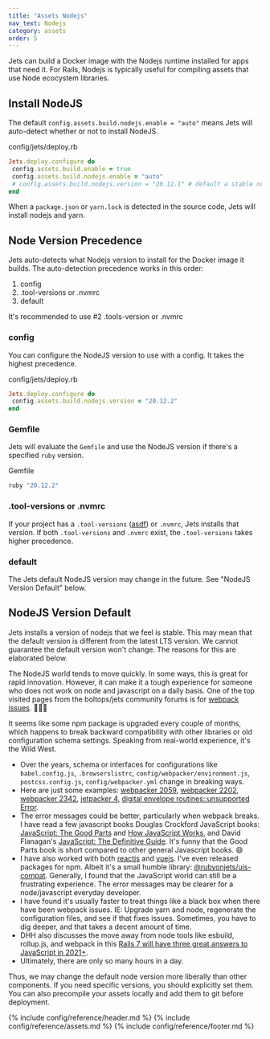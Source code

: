```yaml
---
title: "Assets Nodejs"
nav_text: Nodejs
category: assets
order: 5
---
```


Jets can build a Docker image with the Nodejs runtime installed for apps that need it. For Rails, Nodejs is typically useful for compiling assets that use Node ecocystem libraries.

## Install NodeJS

The default `config.assets.build.nodejs.enable = "auto"` means Jets will auto-detect whether or not to install NodeJS.

config/jets/deploy.rb

```ruby
Jets.deploy.configure do
 config.assets.build.enable = true
 config.assets.build.nodejs.enable = "auto"
 # config.assets.build.nodejs.version = "20.12.1" # default a stable nodejs version
end
```

When a `package.json` or `yarn.lock` is detected in the source code, Jets will install nodejs and yarn.

## Node Version Precedence

Jets auto-detects what Nodejs version to install for the Docker image it builds. The auto-detection precedence works in this order:

1. config
2. .tool-versions or .nvmrc
3. default

It's recommended to use #2 .tools-version or .nvmrc

### config

You can configure the NodeJS version to use with a config. It takes the highest precedence.

config/jets/deploy.rb

```ruby
Jets.deploy.configure do
 config.assets.build.nodejs.version = "20.12.2"
end
```

### Gemfile

Jets will evaluate the `Gemfile` and use the NodeJS version if there's a specified `ruby` version.

Gemfile

```ruby
ruby "20.12.2"
```

### .tool-versions or .nvmrc

If your project has a `.tool-versions` ([asdf](https://github.com/asdf-vm/asdf)) or `.nvmrc`, Jets installs that version. If both `.tool-versions` and `.nvmrc` exist, the `.tool-versions` takes higher precedence.

### default

The Jets default NodeJS version may change in the future. See "NodeJS Version Default" below.

## NodeJS Version Default

Jets installs a version of nodejs that we feel is stable. This may mean that the default version is different from the latest LTS version. We cannot guarantee the default version won't change. The reasons for this are elaborated below.

The NodeJS world tends to move quickly. In some ways, this is great for rapid innovation. However, it can make it a tough experience for someone who does not work on node and javascript on a daily basis. One of the top visited pages from the boltops/jets community forums is for [webpack issues](https://community.boltops.com/t/webpack-has-been-initialised-using-a-configuration-object-that-does-not-match-the-api-schema/118). 🤦🏻‍♂️

It seems like some npm package is upgraded every couple of months, which happens to break backward compatibility with other libraries or old configuration schema settings. Speaking from real-world experience, it's the Wild West.

* Over the years, schema or interfaces for configurations like `babel.config.js`, `.browserslistrc`, `config/webpacker/environment.js`, `postcss.config.js`, `config/webpacker.yml` change in breaking ways.
* Here are just some examples: [webpacker 2059](https://github.com/rails/webpacker/issues/2059), [webpacker 2202](https://github.com/rails/webpacker/issues/2202), [webpacker 2342](https://github.com/rails/webpacker/issues/2342), [jetpacker 4](https://github.com/tongueroo/jetpacker/pull/4), [digital envelope routines::unsupported Error](https://gist.github.com/tongueroo/d56e29daca48b0c3913c36352b876fa9).
* The error messages could be better, particularly when webpack breaks. I have read a few javascript books Douglas Crockford JavaScript books: [JavaScript: The Good Parts](https://amzn.to/43KKSKS) and [How JavaScript Works](https://amzn.to/3KbEWDt), and David Flanagan's [JavaScript: The Definitive Guide](https://amzn.to/3rHh8RH). It's funny that the Good Parts book is short compared to other general Javascript books. 😄
* I have also worked with both [reactjs](https://react.dev/) and [vuejs](https://vuejs.org/). I've even released packages for npm. Albeit it's a small humble library: [@rubyonjets/ujs-compat](https://www.npmjs.com/package/@rubyonjets/ujs-compat). Generally, I found that the JavaScript world can still be a frustrating experience. The error messages may be clearer for a node/javascript everyday developer.
* I have found it's usually faster to treat things like a black box when there have been webpack issues. IE: Upgrade yarn and node, regenerate the configuration files, and see if that fixes issues. Sometimes, you have to dig deeper, and that takes a decent amount of time.
* DHH also discusses the move away from node tools like esbuild, rollup.js, and webpack in this [Rails 7 will have three great answers to JavaScript in 2021+](https://world.hey.com/dhh/rails-7-will-have-three-great-answers-to-javascript-in-2021-8d68191b).
* Ultimately, there are only so many hours in a day.

Thus, we may change the default node version more liberally than other components. If you need specific versions, you should explicitly set them. You can also precompile your assets locally and add them to git before deployment.


{% include config/reference/header.md %}
{% include config/reference/assets.md %}
{% include config/reference/footer.md %}

